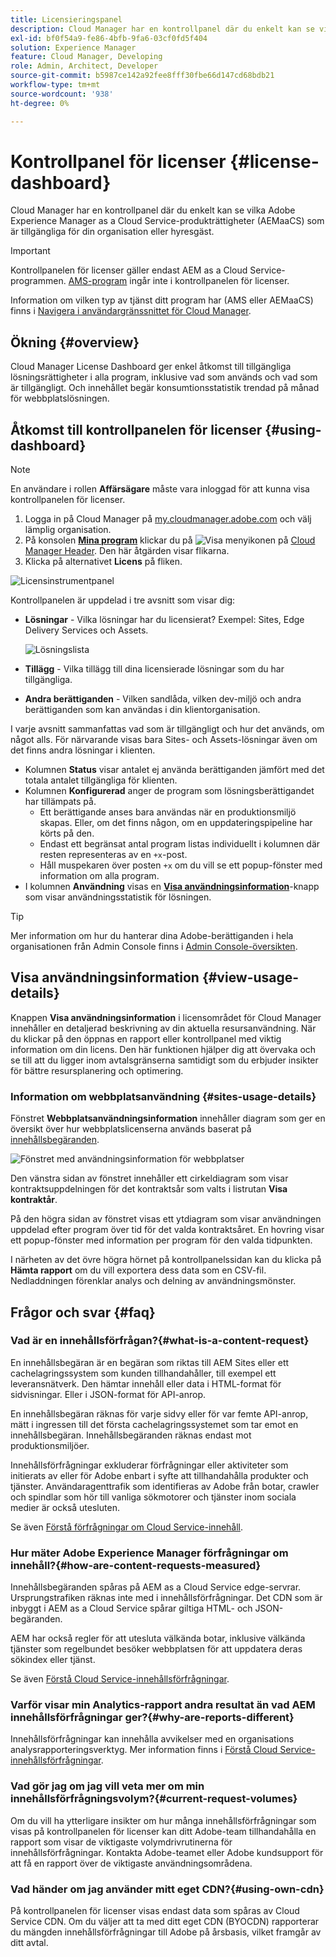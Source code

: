 ```yaml
---
title: Licensieringspanel
description: Cloud Manager har en kontrollpanel där du enkelt kan se vilka AEMaaCS-produkträttigheter som är tillgängliga för din organisation eller hyresgäst.
exl-id: bf0f54a9-fe86-4bfb-9fa6-03cf0fd5f404
solution: Experience Manager
feature: Cloud Manager, Developing
role: Admin, Architect, Developer
source-git-commit: b5987ce142a92fee8fff30fbe66d147cd68bdb21
workflow-type: tm+mt
source-wordcount: '938'
ht-degree: 0%

---
```



# Kontrollpanel för licenser {#license-dashboard}

Cloud Manager har en kontrollpanel där du enkelt kan se vilka Adobe Experience Manager as a Cloud Service-produkträttigheter (AEMaaCS) som är tillgängliga för din organisation eller hyresgäst.

>[!IMPORTANT]
>
>Kontrollpanelen för licenser gäller endast AEM as a Cloud Service-programmen. [AMS-program](https://experienceleague.adobe.com/sv/docs/experience-manager-cloud-manager/content/introduction) ingår inte i kontrollpanelen för licenser.
>
>Information om vilken typ av tjänst ditt program har (AMS eller AEMaaCS) finns i [Navigera i användargränssnittet för Cloud Manager](/help/implementing/cloud-manager/navigation.md#program-cards).

## Ökning {#overview}

Cloud Manager License Dashboard ger enkel åtkomst till tillgängliga lösningsrättigheter i alla program, inklusive vad som används och vad som är tillgängligt. Och innehållet begär konsumtionsstatistik trendad på månad för webbplatslösningen.

## Åtkomst till kontrollpanelen för licenser {#using-dashboard}

>[!NOTE]
>
>En användare i rollen **Affärsägare** måste vara inloggad för att kunna visa kontrollpanelen för licenser.

1. Logga in på Cloud Manager på [my.cloudmanager.adobe.com](https://my.cloudmanager.adobe.com/) och välj lämplig organisation.
1. På konsolen **[Mina program](/help/implementing/cloud-manager/navigation.md#my-programs)** klickar du på ![Visa menyikonen](https://spectrum.adobe.com/static/icons/workflow_18/Smock_ShowMenu_18_N.svg) på [Cloud Manager Header](/help/implementing/cloud-manager/navigation.md#cloud-manager-header). Den här åtgärden visar flikarna.
1. Klicka på alternativet **Licens** på fliken.

![Licensinstrumentpanel](assets/license-dashboard.png)

Kontrollpanelen är uppdelad i tre avsnitt som visar dig:

* **Lösningar** - Vilka lösningar har du licensierat? Exempel: Sites, Edge Delivery Services och Assets.

  ![Lösningslista](assets/solutions.png)

* **Tillägg** - Vilka tillägg till dina licensierade lösningar som du har tillgängliga.
* **Andra berättiganden** - Vilken sandlåda, vilken dev-miljö och andra berättiganden som kan användas i din klientorganisation.

I varje avsnitt sammanfattas vad som är tillgängligt och hur det används, om något alls. För närvarande visas bara Sites- och Assets-lösningar även om det finns andra lösningar i klienten.

* Kolumnen **Status** visar antalet ej använda berättiganden jämfört med det totala antalet tillgängliga för klienten.
* Kolumnen **Konfigurerad** anger de program som lösningsberättigandet har tillämpats på.
   * Ett berättigande anses bara användas när en produktionsmiljö skapas. Eller, om det finns någon, om en uppdateringspipeline har körts på den.
   * Endast ett begränsat antal program listas individuellt i kolumnen där resten representeras av en `+x`-post.
   * Håll muspekaren över posten `+x` om du vill se ett popup-fönster med information om alla program.
* I kolumnen **Användning** visas en **[Visa användningsinformation](#view-usage-details)**-knapp som visar användningsstatistik för lösningen.

>[!TIP]
>
>Mer information om hur du hanterar dina Adobe-berättiganden i hela organisationen från Admin Console finns i [Admin Console-översikten](https://helpx.adobe.com/se/enterprise/using/admin-console.html).

## Visa användningsinformation {#view-usage-details}

<!--
The **View usage details** button gives access to the chosen solution's **Usage Details** window. This window gives a detailed breakdown including charts to show your solution's usage. How that usage is measured depends on the chosen solution. -->

Knappen **Visa användningsinformation** i licensområdet för Cloud Manager innehåller en detaljerad beskrivning av din aktuella resursanvändning. När du klickar på den öppnas en rapport eller kontrollpanel med viktig information om din licens. <!-- ADD THIS SENTENCE IF ASSETS USAGE DETAILS GETS REINSTATED ", such as the number of users, storage consumption, or bandwidth usage, depending on the type of services you're using." --> Den här funktionen hjälper dig att övervaka och se till att du ligger inom avtalsgränserna samtidigt som du erbjuder insikter för bättre resursplanering och optimering.

### Information om webbplatsanvändning {#sites-usage-details}

Fönstret **Webbplatsanvändningsinformation** innehåller diagram som ger en översikt över hur webbplatslicenserna används baserat på [innehållsbegäranden](#what-is-a-content-request).

![Fönstret med användningsinformation för webbplatser](assets/sites-usage-details.png)

Den vänstra sidan av fönstret innehåller ett cirkeldiagram som visar kontraktsuppdelningen för det kontraktsår som valts i listrutan **Visa kontraktår**.

På den högra sidan av fönstret visas ett ytdiagram som visar användningen uppdelad efter program över tid för det valda kontraktsåret. En hovring visar ett popup-fönster med information per program för den valda tidpunkten.

I närheten av det övre högra hörnet på kontrollpanelssidan kan du klicka på **Hämta rapport** om du vill exportera dess data som en CSV-fil. Nedladdningen förenklar analys och delning av användningsmönster.

<!-- REMOVED AS PER CQDOC-21983
### Assets usage details {#assets-usage-details}

The **Assets usage details** window, presents graphs giving an overview of the usage of your Assets licenses based on [storage](#storage) and [standard users](#standard-users). Select the appropriate tab to toggle between the views.

For both storage and standard users views, you can use the **Environment Type** dropdown to toggle the view between production, stage, and development environments.

#### Storage {#storage}

![Assets usage details window for storage](assets/assets-usage-details-storage.png)

The left side of the window presents a pie chart showing the contract breakdown for the contract year selected in the **View contract year** dropdown.

The right side of the window presents an area chart showing the usage broken down by program over time for the selected contract year. A hover reveals a popup with details per program for the selected point in time.

#### Standard Users {#standard-users}

![Assets usage details window for standard-users](assets/assets-usage-details-standard-users.png)

The left side of the window presents a pie chart showing the contract breakdown for the contract year selected in the **View contract year** dropdown.

The right side of the window presents an area chart showing the usage broken down by program over time for the selected contract year. A hover reveals a popup with details per program for the selected point in time. -->

## Frågor och svar {#faq}

### Vad är en innehållsförfrågan?{#what-is-a-content-request}

En innehållsbegäran är en begäran som riktas till AEM Sites eller ett cachelagringssystem som kunden tillhandahåller, till exempel ett leveransnätverk. Den hämtar innehåll eller data i HTML-format för sidvisningar. Eller i JSON-format för API-anrop.

En innehållsbegäran räknas för varje sidvy eller för var femte API-anrop, mätt i ingressen till det första cachelagringssystemet som tar emot en innehållsbegäran. Innehållsbegäranden räknas endast mot produktionsmiljöer.

Innehållsförfrågningar exkluderar förfrågningar eller aktiviteter som initierats av eller för Adobe enbart i syfte att tillhandahålla produkter och tjänster. Användaragenttrafik som identifieras av Adobe från botar, crawler och spindlar som hör till vanliga sökmotorer och tjänster inom sociala medier är också utesluten.

Se även [Förstå förfrågningar om Cloud Service-innehåll](/help/implementing/cloud-manager/content-requests.md).

### Hur mäter Adobe Experience Manager förfrågningar om innehåll?{#how-are-content-requests-measured}

Innehållsbegäranden spåras på AEM as a Cloud Service edge-servrar. Ursprungstrafiken räknas inte med i innehållsförfrågningar. Det CDN som är inbyggt i AEM as a Cloud Service spårar giltiga HTML- och JSON-begäranden.

AEM har också regler för att utesluta välkända botar, inklusive välkända tjänster som regelbundet besöker webbplatsen för att uppdatera deras sökindex eller tjänst.

Se även [Förstå Cloud Service-innehållsförfrågningar](/help/implementing/cloud-manager/content-requests.md).

### Varför visar min Analytics-rapport andra resultat än vad AEM innehållsförfrågningar ger?{#why-are-reports-different}

Innehållsförfrågningar kan innehålla avvikelser med en organisations analysrapporteringsverktyg. Mer information finns i [Förstå Cloud Service-innehållsförfrågningar](/help/implementing/cloud-manager/content-requests.md).

### Vad gör jag om jag vill veta mer om min innehållsförfrågningsvolym?{#current-request-volumes}

Om du vill ha ytterligare insikter om hur många innehållsförfrågningar som visas på kontrollpanelen för licenser kan ditt Adobe-team tillhandahålla en rapport som visar de viktigaste volymdrivrutinerna för innehållsförfrågningar. Kontakta Adobe-teamet eller Adobe kundsupport för att få en rapport över de viktigaste användningsområdena.

### Vad händer om jag använder mitt eget CDN?{#using-own-cdn}

På kontrollpanelen för licenser visas endast data som spåras av Cloud Service CDN. Om du väljer att ta med ditt eget CDN (BYOCDN) rapporterar du mängden innehållsförfrågningar till Adobe på årsbasis, vilket framgår av ditt avtal.


